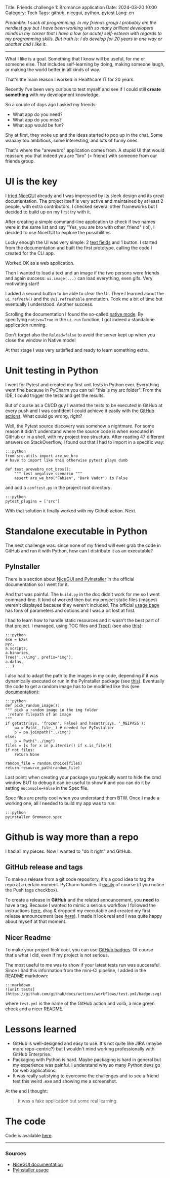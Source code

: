 Title: Friends challenge 1: Bromance application
Date: 2024-03-20 10:00
Category: Tech
Tags: github, nicegui, python, pytest
Lang: en


_Preamble: I suck at programming. In my friends group I probably am the nerdiest guy but I have been working with so many brilliant developers minds in my career that I have a low (or acute) self-esteem with regards to my programming skills. But truth is: I do develop for 20 years in one way or another and I like it._

---

What I like is a goal. Something that I know will be useful, for me or someone else. That includes self-learning by doing, making someone laugh, or making the world better in all kinds of way.

That's the main reason I worked in Healthcare IT for 20 years.

Recently I've been very curious to test myself and see if I could still **create something** with my development knowledge.

So a couple of days ago I asked my friends:

* What app do you need?
* What app do you miss?
* What app would be fun?

Shy at first, they woke up and the ideas started to pop up in the chat. Some waaaay too ambitious, some interesting, and lots of funny ones.

That's where the "arewebro" application comes from. A stupid UI that would reassure you that indeed you are "bro" (= friend) with someone from our friends group.

# UI is the key

I [tried NiceGUI]({filename}/articles/python-nicegui.md) already and I was impressed by its sleek design and its great documentation. The project itself is very active and maintained by at least 2 people, with extra contributors. I checked several other frameworks but I decided to build up on my first try with it.

After creating a simple command-line application to check if two names were in the same list and say "Yes, you are bro with other_friend" (lol), I decided to use NiceGUI to explore the possibilities.

Lucky enough the UI was very simple: 2 [text fields](https://nicegui.io/documentation/input) and 1 button. I started from the documentation and built the first prototype, calling the code I created for the CLI app.

Worked OK as a web application.

Then I wanted to load a text and an image if the two persons were friends and again success: `ui.image(...)` can load everything, even gifs. Very motivating start!

I added a second button to be able to clear the UI. There I learned about the `ui.refresh()` and the `@ui.refreshable` annotation. Took me a bit of time but eventually I understood. Another success.

Scrolling the documentation I found the so-called [native mode](https://nicegui.io/documentation/section_configuration_deployment#native_mode). By specifying `native=True` in the `ui.run` function, I got indeed a standalone application running.

Don't forget also the `Reload=false` to avoid the server kept up when you close the window in Native mode!

At that stage I was very satisfied and ready to learn something extra.

# Unit testing in Python

I went for Pytest and created my first unit tests in Python ever. Everything went fine because in PyCharm you can tell "this is my src folder". From the IDE, I could trigger the tests and get the results.

But of course as a CI/CD guy I wanted the tests to be executed in GitHub at every push and I was confident I could achieve it easily with the [GitHub actions]({filename}/articles/github-actions.md). What could go wrong, right?

Well, the Pytest source discovery was somehow a nightmare. For some reason it didn't understand where the source code is when executed in GitHub or in a shell, with my project tree structure. After reading 47 different answers on StackOverflow, I found out that I had to import in a specific way:

    :::python
    from src.utils import are_we_bro
    # have to import like this otherwise pytest plays dumb

    def test_arewebro_not_bros():
        """ test negative scenario """
        assert are_we_bro("Fabien", "Dark Vador") is False

and add a `conftest.py` in the project root directory:

    :::python
    pytest_plugins = ['src']

With that solution it finally worked with my Github action. Next.

# Standalone executable in Python

The next challenge was: since none of my friend will ever grab the code in GitHub and run it with Python, how can I distribute it as an executable?

## PyInstaller

There is a section about [NiceGUI and PyInstaller](https://nicegui.io/documentation/section_configuration_deployment#package_for_installation) in the official documentation so I went for it.

And that was painful. The `build.py` in the doc didn't work for me so I went command-line. It kind of worked then but my project static files (images) weren't displayed because they weren't included. The official [usage page](https://www.pyinstaller.org/en/stable/usage.html) has tons of parameters and options and I was a bit lost at first.

I had to learn how to handle static resources and it wasn't the best part of that project. I managed, using TOC files and [Tree()](
https://pyinstaller.org/en/v6.5.0/advanced-topics.html#the-toc-and-tree-classes) (see also [this](https://stackoverflow.com/questions/20602727/pyinstaller-generate-exe-file-folder-in-onefile-mode/20677118#20677118)):

    :::python
    exe = EXE(
    pyz,
    a.scripts,
    a.binaries,
    Tree('..\\img', prefix='img'),
    a.datas,
    ...)

I also had to adapt the path to the images in my code, depending if it was dynamically executed or run in the PyInstaller package (see [this](https://stackoverflow.com/questions/70685214/how-to-use-pyinstaller-to-include-images-in-the-exe
)). Eventually the code to get a random image has to be modified like this (see [documentation](https://pyinstaller.org/en/latest/runtime-information.html)):

    :::python
    def pick_random_image():
    """ pick a random image in the img folder
     :return filepath of an image
    """
    if getattr(sys, 'frozen', False) and hasattr(sys, '_MEIPASS'):
        pa = Path(__file__) # needed for PyInstaller
        p = pa.joinpath("../img")
    else:
        p = Path("../img")
    files = [x for x in p.iterdir() if x.is_file()]
    if not files:
        return None

    random_file = random.choice(files)
    return resource_path(random_file)

Last point: when creating your package you typically want to hide the cmd window BUT to debug it can be useful to show it and you can do it by setting `noconsole=False` in the Spec file.

Spec files are pretty cool when you understand them BTW. Once I made a working one, all I needed to build my app was to run:

    :::python
    pyinstaller Bromance.spec

# Github is way more than a repo

I had all my pieces. Now I wanted to "do it right" and GitHub.

## GitHub release and tags

To make a release from a git code repository, it's a good idea to tag the repo at a certain moment. PyCharm handles it [easily](https://www.jetbrains.com/help/pycharm/use-tags-to-mark-specific-commits.html#push-tag) of course (if you notice the Push tags checkbox).

To create a release in **GitHub** and the related announcement, you **need** to have a tag. Because I wanted to mimic a serious workflow I followed the instructions [here](https://docs.github.com/en/repositories/releasing-projects-on-github/managing-releases-in-a-repository), drag & dropped my executable and created my first release announcement (see [here](https://github.com/frica/arewebro/releases/tag/v1.0.0)). I made it look real and I was quite happy about myself at that moment.

## Nicer Readme

To make your project look cool, you can use [GitHub badges](https://docs.github.com/en/actions/monitoring-and-troubleshooting-workflows/adding-a-workflow-status-badge). Of course that's what I did, even if my project is not serious.

The most useful to me was to show if your latest tests run was successful. Since I had this information from the mini-CI pipeline, I added in the README markdown:

    :::markdown
    ![unit tests](https://github.com/github/docs/actions/workflows/test.yml/badge.svg)

where `test.yml` is the name of the GitHub action and voilà, a nice green check and a nicer README.

# Lessons learned

* GitHub is well-designed and easy to use. It's not quite like JIRA (maybe more repo-centric?) but I wouldn't mind working professionally with GitHub Enterprise.
* Packaging with Python is hard. Maybe packaging is hard in general but my experience was painful. I understand why so many Python devs go for web applications.
* It was really satisfying to overcome the challenges and to see a friend test this weird .exe and showing me a screenshot. 

At the end I thought:

> It was a fake application but some real learning.

# The code

Code is available [here](https://github.com/frica/arewebro/).

---

### Sources

* [NiceGUI documentation](https://nicegui.io/documentation)
* [PyInstaller usage](https://pyinstaller.org/en/stable/usage.html)